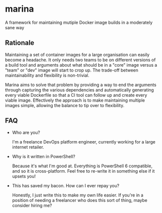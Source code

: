 # marina
A framework for maintaining mutiple Docker image builds in a moderately sane way

## Rationale
Maintaining a set of container images for a large organisation can easily become
a headache. It only needs two teams to be on different versions of a build tool and
arguments about what should be in a "core" image versus a "team" or "dev" image will
start to crop up. The trade-off between maintainability and flexibility is non-trivial.

Marina aims to solve that problem by providing a way to end the arguments through capturing
the various dependencies and automatically generating every viable Dockerfile so that a CI
tool can follow up and create every viable image. Effectively the approach is to make
maintaining multiple images simple, allowing the balance to tip over to flexibility.

## FAQ
* Who are you?

  I'm a freelance DevOps platform engineer, currently working for a large internet retailer.
 
* Why is it written in PowerShell?

  Because it's what I'm good at. Everything is PowerShell 6 compatible, and so it is
  cross-platform. Feel free to re-write it in something else if it upsets you!
  
* This has saved my bacon. How can I ever repay you?

  Honestly, I just write this to make my own life easier. If you're in a position of needing
  a freelancer who does this sort of thing, maybe consider hiring me?
  